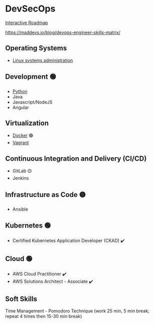 # DevSecOps

[Interactive Roadmap](https://roadmap.sh/devops)

https://maddevs.io/blog/devops-engineer-skills-matrix/

## Operating Systems
- [Linux systems administration](linux.md)

## Development 🟢
- [Python](python.md)
- Java
- Javascript/NodeJS
- Angular

## Virtualization
- [Docker](docker.md) 🟢
- [Vagrant](vagrant.md)

## Continuous Integration and Delivery (CI/CD)
- GitLab 🟡
- Jenkins

## Infrastructure as Code 🟡
- Ansible

## Kubernetes 🟢
- Certified Kubernetes Application Developer (CKAD) ✔️

## Cloud 🟢
- AWS Cloud Practitioner ✔️
- AWS Solutions Architect - Associate ✔️

## Soft Skills
Time Management - Pomodoro Technique (work 25 min, 5 min break; repeat 4 times then 15-30 min break)
